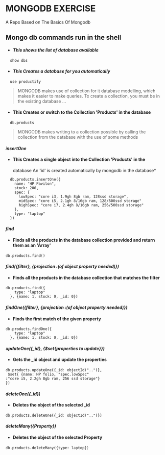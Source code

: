 # MONGODB EXERCISE

A Repo Based on The Basics Of Mongodb

## Mongo db commands run in the shell

- #### *This shows the list of database available*

```mongodb
  show dbs
```

- #### *This Creates a database for you automatically*

```mongodb
  use productify
```

> MONGODB makes use of collection for it database modelling, which makes it easier to make queries. To create a collection, you must be in the existing database ...

- #### This Creates or switch to the Collection 'Products' in the database

```mongodb
  db.products
```

> MONGODB makes writing to a collection possible by calling the collection from the database with the use of some methods

#### *insertOne*

- #### This Creates a single object into the Collection 'Products' in the
  
  database An 'id' is created automatically by mongodb in the database*

```mongodb
  db.products.insertOne({
    name: "HP Pavilon",
    stock: 200,
    spec: {
      lowSpec: "core i3, 1.9gh 8gb ram, 128ssd storage",
      midSpec: "core i5, 2.1gh 8/16gb ram, 128/500ssd storage"
      highSpec: "core i7, 2.4gh 8/16gb ram, 256/500ssd storage"
    },
    type: "laptop"
  })
```

#### *find*

- #### Finds all the products in the database collection provided and return them as an 'Array'

```mongodb
db.products.find()
 ```

#### *find({filter}, {projection :(of object property needed)})*

- #### Finds all the products in the database collection that matches the filter

```mongodb
db.products.find({
    type: "laptop"
  }, {name: 1, stock: 0, _id: 0})
 ```
  
#### *findOne({filter}, {projection :(of object property needed)})*

- #### Finds the first match of the given property

```mongodb
db.products.findOne({
    type: "laptop"
  }, {name: 1, stock: 0, _id: 0})
```

#### *updateOne({_id}, {$set{properties to update}})*

- #### Gets the _id object and update the properties

```mongodb
db.products.updateOne({_id: objectId("..")},
 $set{ {name: HP folio, "spec.lowSpec" 
:"core i5, 2.2gh 8gb ram, 256 ssd storage"}
})
```

#### *deleteOne({_id})*

- #### Deletes the object of the selected _id 

```mongodb
db.products.deleteOne({_id: objectId("..")})
```

#### *deleteMany({Property})*

- #### Deletes the object of the selected Property

```mongodb
db.products.deleteMany({type: laptop})
```